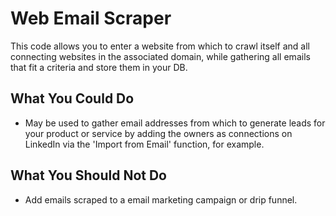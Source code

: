 # Web Email Scraper
This code allows you to enter a website from which to crawl itself and all connecting websites in the associated domain, while gathering all emails that fit a criteria and store them in your DB.

## What You Could Do
- May be used to gather email addresses from which to generate leads for your product or service by adding the owners as connections on LinkedIn via the 'Import from Email' function, for example.

## What You Should Not Do
- Add emails scraped to a email marketing campaign or drip funnel.